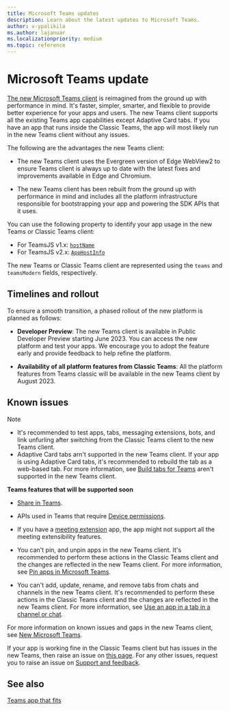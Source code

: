 ```yaml
---
title: Microsoft Teams updates
description: Learn about the latest updates to Microsoft Teams.
author: v-ypalikila
ms.author: lajanuar
ms.localizationpriority: medium
ms.topic: reference
---
```

# Microsoft Teams update

[The new Microsoft Teams client](https://www.microsoft.com/en-us/microsoft-365/blog/2023/03/27/welcome-to-the-new-era-of-microsoft-teams/) is reimagined from the ground up with performance in mind. It's faster, simpler, smarter, and flexible to provide better experience for your apps and users. The new Teams client supports all the existing Teams app capabilities except Adaptive Card tabs. If you have an app that runs inside the Classic Teams, the app will most likely run in the new Teams client without any issues.

The following are the advantages the new Teams client:  

* The new Teams client uses the Evergreen version of Edge WebView2 to ensure Teams client is always up to date with the latest fixes and improvements available in Edge and Chromium.

* The new Teams client has been rebuilt from the ground up with performance in mind and includes all the platform infrastructure responsible for bootstrapping your app and powering the SDK APIs that it uses.  

You can use the following property to identify your app usage in the new Teams or Classic Teams client:

* For TeamsJS v1.x: [`hostName`](/javascript/api/@microsoft/teams-js/hostname?view=msteams-client-js-latest&preserve-view=true)
* For TeamsJS v2.x: [`AppHostInfo`](/javascript/api/@microsoft/teams-js/app.appinfo?view=msteams-client-js-latest&preserve-view=true#@microsoft-teams-js-app-appinfo-host)

The new Teams or Classic Teams client are represented using the `teams` and `teamsModern` fields, respectively.

## Timelines and rollout

To ensure a smooth transition, a phased rollout of the new platform is planned as follows:

* **Developer Preview**: The new Teams client is available in Public Developer Preview starting June 2023. You can access the new platform and test your apps. We encourage you to adopt the feature early and provide feedback to help refine the platform.

* **Availability of all platform features from Classic Teams**: All the platform features from Teams classic will be available in the new Teams client by August 2023.

## Known issues

> [!NOTE]
>
> * It's recommended to test apps, tabs, messaging extensions, bots, and link unfurling after switching from the Classic Teams client to the new Teams client.
> * Adaptive Card tabs arn't supported in the new Teams client. If your app is using Adaptive Card tabs, it's recommended to rebuild the tab as a web-based tab. For more information, see [Build tabs for Teams](../tabs/how-to/build-adaptive-card-tabs.md) aren't supported in the new Teams client.

**Teams features that will be supported soon**

* [Share in Teams](../concepts/build-and-test/share-to-teams-from-personal-app-or-tab.md).

* APIs used in Teams that require [Device permissions](../concepts/device-capabilities/native-device-permissions.md).

* If you have a [meeting extension](../apps-in-teams-meetings/teams-apps-in-meetings.md) app, the app might not support all the meeting extensibility features.

* You can't pin, and unpin apps in the new Teams client. It's recommended to perform these actions in the Classic Teams client and the changes are reflected in the new Teams client. For more information, see [Pin apps in Microsoft Teams](https://support.microsoft.com/office/pin-an-app-for-easy-access-3045fd44-6604-4ba7-8ecc-1c0d525e89ec).

* You can't add, update, rename, and remove tabs from chats and channels in the new Teams client. It's recommended to perform these actions in the Classic Teams client and the changes are reflected in the new Teams client. For more information, see [Use an app in a tab in a channel or chat](https://support.microsoft.com/office/use-an-app-in-a-tab-in-a-channel-or-chat-83d0514f-2134-4db5-80f2-e9b43e111d57).

For more information on known issues and gaps in the new Teams client, see [New Microsoft Teams](/microsoftteams/new-teams-desktop-admin?tabs=teams-admin-center#known-issues).

If your app is working fine in the Classic Teams client but has issues in the new Teams, then raise an issue on [this page](https://github.com/MicrosoftDocs/msteams-docs/issues/new?title=&body=%0A%0A%5BEnter%20feedback%20here%5D%0A%0A%0A---%0A%23%23%23%23%20Document%20Details%0A%0A%E2%9A%A0%20*Do%20not%20edit%20this%20section.%20It%20is%20required%20for%20learn.microsoft.com%20%E2%9E%9F%20GitHub%20issue%20linking.*%0A%0A*%20ID%3A%2019ddf42e-0a47-7717-52d4-e549155480a2%0A*%20Version%20Independent%20ID%3A%204bbe9beb-233f-cfd5-097b-f280aab5fde8%0A*%20Content%3A%20%5BMicrosoft%20Teams%20developer%20community%20support%20and%20feedback%20-%20Teams%5D(https%3A%2F%2Flearn.microsoft.com%2Fen-us%2Fmicrosoftteams%2Fplatform%2Ffeedback)%0A*%20Content%20Source%3A%20%5Bmsteams-platform%2Ffeedback.md%5D(https%3A%2F%2Fgithub.com%2FMicrosoftDocs%2Fmsteams-docs%2Fblob%2Fmain%2Fmsteams-platform%2Ffeedback.md)%0A*%20Service%3A%20**msteams**%0A*%20GitHub%20Login%3A%20%40surbhigupta%0A*%20Microsoft%20Alias%3A%20**lajanuar**). For any other issues, request you to raise an issue on [Support and feedback](../feedback.md#developer-community-forums).

## See also

[Teams app that fits](../overview.md)
